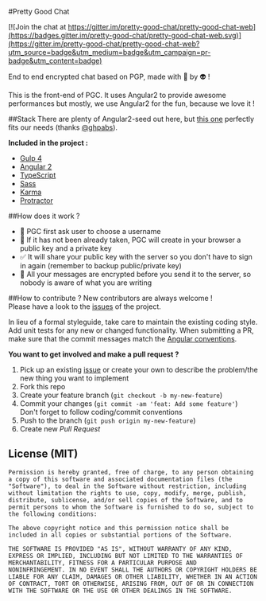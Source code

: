 #Pretty Good Chat

[![Join the chat at https://gitter.im/pretty-good-chat/pretty-good-chat-web](https://badges.gitter.im/pretty-good-chat/pretty-good-chat-web.svg)](https://gitter.im/pretty-good-chat/pretty-good-chat-web?utm_source=badge&utm_medium=badge&utm_campaign=pr-badge&utm_content=badge)

End to end encrypted chat based on PGP, made with :green_heart: by :alien: !

This is the front-end of PGC. It uses Angular2 to provide awesome performances but mostly, we use Angular2 for the fun, because we love it !

##Stack
There are plenty of Angular2-seed out here, but [this one](https://github.com/ghpabs/angular2-seed) perfectly fits our needs (thanks [@ghpabs](https://github.com/ghpabs)).

**Included in the project :**
- [Gulp 4](http://gulpjs.com/)
- [Angular 2](https://angular.io/)
- [TypeScript](http://www.typescriptlang.org/)
- [Sass](http://sass-lang.com/)
- [Karma](http://karma-runner.github.io/)
- [Protractor](http://www.protractortest.org/)

##How does it work ?
- :boy: PGC first ask user to choose a username
- :key: If it has not been already taken, PGC will create in your browser a public key and a private key
- :white_check_mark: It will share your public key with the server so you don't have to sign in again (remember to backup public/private key)
- :closed_lock_with_key: All your messages are encrypted before you send it to the server, so nobody is aware of what you are writing

##How to contribute ?
New contributors are always welcome !  
Please have a look to the [issues](https://github.com/pretty-good-chat/pretty-good-chat-web/issues) of the project.  

In lieu of a formal styleguide, take care to maintain the existing coding style. Add unit tests for any new or changed functionality. When submitting a PR, make sure that the commit messages match the [Angular conventions](https://github.com/angular/angular/blob/master/CONTRIBUTING.md#commit-message-format).  

**You want to get involved and make a pull request ?**  
1. Pick up an existing [issue](https://github.com/pretty-good-chat/pretty-good-chat-web/issues) or create your own to describe the problem/the new thing you want to implement  
2. Fork this repo  
3. Create your feature branch (`git checkout -b my-new-feature`)  
4. Commit your changes (`git commit -am 'feat: Add some feature'`)    
Don't forget to follow coding/commit conventions  
5. Push to the branch (`git push origin my-new-feature`)  
6. Create new *Pull Request*  

## License (MIT)

```
Permission is hereby granted, free of charge, to any person obtaining
a copy of this software and associated documentation files (the
"Software"), to deal in the Software without restriction, including
without limitation the rights to use, copy, modify, merge, publish,
distribute, sublicense, and/or sell copies of the Software, and to
permit persons to whom the Software is furnished to do so, subject to
the following conditions:

The above copyright notice and this permission notice shall be
included in all copies or substantial portions of the Software.

THE SOFTWARE IS PROVIDED "AS IS", WITHOUT WARRANTY OF ANY KIND,
EXPRESS OR IMPLIED, INCLUDING BUT NOT LIMITED TO THE WARRANTIES OF
MERCHANTABILITY, FITNESS FOR A PARTICULAR PURPOSE AND
NONINFRINGEMENT. IN NO EVENT SHALL THE AUTHORS OR COPYRIGHT HOLDERS BE
LIABLE FOR ANY CLAIM, DAMAGES OR OTHER LIABILITY, WHETHER IN AN ACTION
OF CONTRACT, TORT OR OTHERWISE, ARISING FROM, OUT OF OR IN CONNECTION
WITH THE SOFTWARE OR THE USE OR OTHER DEALINGS IN THE SOFTWARE.
```